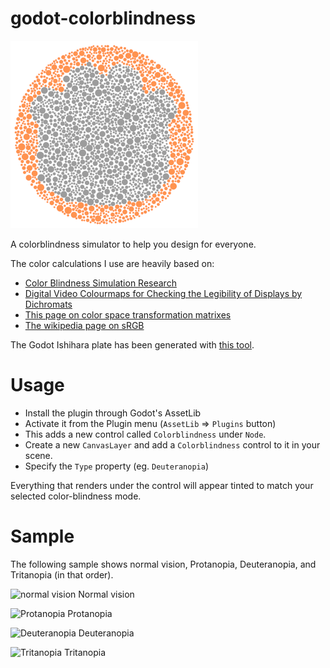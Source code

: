 # godot-colorblindness

![](ishihara.png)

A colorblindness simulator to help you design for everyone.

The color calculations I use are heavily based on:
* [Color Blindness Simulation Research](https://ixora.io/projects/colorblindness/color-blindness-simulation-research/)
* [Digital Video Colourmaps for Checking the Legibility of Displays by Dichromats](http://vision.psychol.cam.ac.uk/jdmollon/papers/colourmaps.pdf)
* [This page on color space transformation matrixes](http://www.brucelindbloom.com/index.html?WorkingSpaceInfo.html)
* [The wikipedia page on sRGB](https://en.wikipedia.org/wiki/SRGB)

The Godot Ishihara plate has been generated with [this tool](https://franciscouzo.github.io/ishihara/).

# Usage

- Install the plugin through Godot's AssetLib
- Activate it from the Plugin menu (`AssetLib` => `Plugins` button)
- This adds a new control called `Colorblindness` under `Node`. 
- Create a new `CanvasLayer` and add a `Colorblindness` control to it in your scene.
- Specify the `Type` property (eg. `Deuteranopia`)

Everything that renders under the control will appear tinted to match your selected color-blindness mode.

# Sample

The following sample shows normal vision, Protanopia, Deuteranopia, and Tritanopia (in that order).

![normal vision](https://i.imgur.com/utF2kHk.gif)
Normal vision

![Protanopia](https://i.imgur.com/mbzqc6e.gif)
Protanopia

![Deuteranopia](https://i.imgur.com/vHoA4UD.gif)
Deuteranopia

![Tritanopia](https://i.imgur.com/QPyvkxB.gif)
Tritanopia

